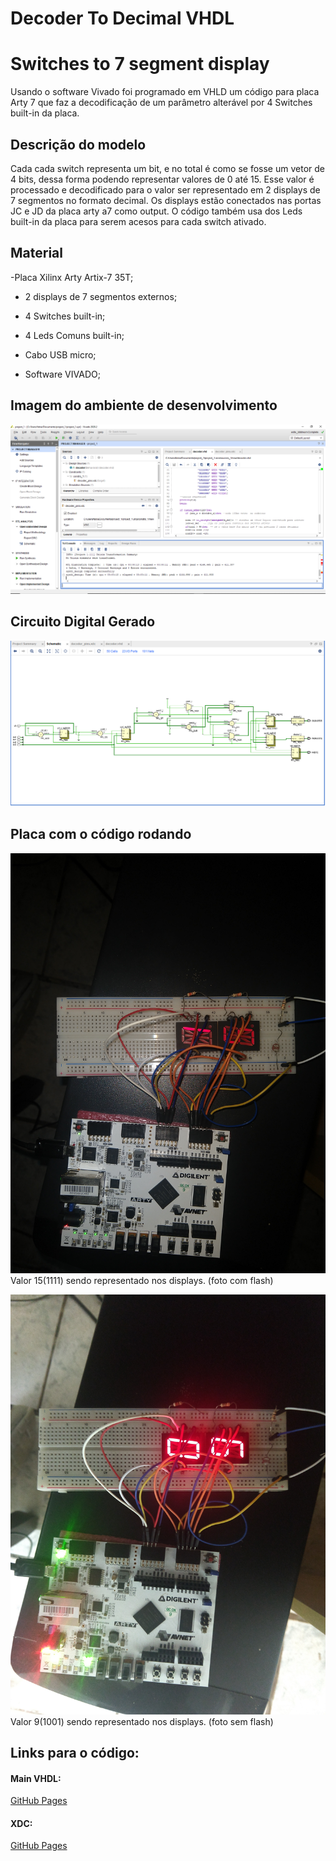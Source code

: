 # Decoder To Decimal VHDL
 
# Switches to 7 segment display

Usando o software Vivado foi programado em VHLD um código para placa Arty 7 que faz a decodificação de um parâmetro alterável por 4 Switches built-in da placa. 

## Descrição do modelo

Cada cada switch representa um bit, e no total é como se fosse um vetor de 4 bits, dessa forma podendo representar valores de 0 até 15. Esse valor é processado e decodificado para o valor ser representado em 2 displays de 7 segmentos no formato decimal. Os displays estão conectados nas portas JC e JD da placa arty a7 como output. O código também usa dos Leds built-in da placa para serem acesos para cada switch ativado.



## Material
-Placa Xilinx Arty Artix-7 35T;
- 2 displays de 7 segmentos externos;

- 4 Switches built-in;

- 4 Leds Comuns built-in;

- Cabo USB micro;

- Software VIVADO;


## Imagem do ambiente de desenvolvimento
![repo-settings-image](https://github.com/FabLJ/decoder_decimal_vhdl/blob/main/Images/ambiente.PNG)


## Circuito Digital Gerado
![repo-settings-image](https://github.com/FabLJ/decoder_decimal_vhdl/blob/main/Images/Circuitogerado.PNG)

## Placa com o código rodando


![repo-settings-image](https://github.com/FabLJ/decoder_decimal_vhdl/blob/main/Images/IMG_20201214_112525163.jpg)
Valor 15(1111) sendo representado nos displays. (foto com flash)

![repo-settings-image](https://github.com/FabLJ/decoder_decimal_vhdl/blob/main/Images/IMG_20201214_112634466.jpg)
Valor 9(1001) sendo representado nos displays. (foto sem flash)

## Links para o código:
#### Main VHDL:
[GitHub Pages](https://github.com/FabLJ/decoder_decimal_vhdl/blob/main/project_1.srcs/sources_1/new/decoder.vhd)


#### XDC:
[GitHub Pages](https://github.com/FabLJ/decoder_decimal_vhdl/blob/main/project_1.srcs/constrs_1/new/decoder_pins.xdc)



